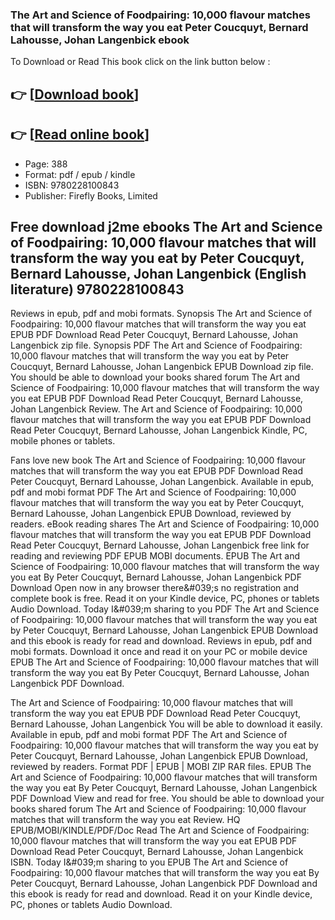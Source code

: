 ### The Art and Science of Foodpairing: 10,000 flavour matches that will transform the way you eat Peter Coucquyt, Bernard Lahousse, Johan Langenbick ebook

To Download or Read This book click on the link button below :

## 👉  [**[Download book](http://ebooksharez.info/download.php?group=book&from=github.com&id=580146&lnk=1081 "Download book")**]

## 👉  [**[Read online book](http://ebooksharez.info/download.php?group=book&from=github.com&id=580146&lnk=1081 "Read online book")**]


* Page: 388
* Format: pdf / epub / kindle
* ISBN: 9780228100843
* Publisher: Firefly Books, Limited



## Free download j2me ebooks The Art and Science of Foodpairing: 10,000 flavour matches that will transform the way you eat  by Peter Coucquyt, Bernard Lahousse, Johan Langenbick (English literature) 9780228100843


Reviews in epub, pdf and mobi formats. Synopsis The Art and Science of Foodpairing: 10,000 flavour matches that will transform the way you eat EPUB PDF Download Read Peter Coucquyt, Bernard Lahousse, Johan Langenbick zip file. Synopsis PDF The Art and Science of Foodpairing: 10,000 flavour matches that will transform the way you eat by Peter Coucquyt, Bernard Lahousse, Johan Langenbick EPUB Download zip file. You should be able to download your books shared forum The Art and Science of Foodpairing: 10,000 flavour matches that will transform the way you eat EPUB PDF Download Read Peter Coucquyt, Bernard Lahousse, Johan Langenbick Review. The Art and Science of Foodpairing: 10,000 flavour matches that will transform the way you eat EPUB PDF Download Read Peter Coucquyt, Bernard Lahousse, Johan Langenbick Kindle, PC, mobile phones or tablets.

Fans love new book The Art and Science of Foodpairing: 10,000 flavour matches that will transform the way you eat EPUB PDF Download Read Peter Coucquyt, Bernard Lahousse, Johan Langenbick. Available in epub, pdf and mobi format PDF The Art and Science of Foodpairing: 10,000 flavour matches that will transform the way you eat by Peter Coucquyt, Bernard Lahousse, Johan Langenbick EPUB Download, reviewed by readers. eBook reading shares The Art and Science of Foodpairing: 10,000 flavour matches that will transform the way you eat EPUB PDF Download Read Peter Coucquyt, Bernard Lahousse, Johan Langenbick free link for reading and reviewing PDF EPUB MOBI documents. EPUB The Art and Science of Foodpairing: 10,000 flavour matches that will transform the way you eat By Peter Coucquyt, Bernard Lahousse, Johan Langenbick PDF Download Open now in any browser there&amp;#039;s no registration and complete book is free. Read it on your Kindle device, PC, phones or tablets Audio Download. Today I&amp;#039;m sharing to you PDF The Art and Science of Foodpairing: 10,000 flavour matches that will transform the way you eat by Peter Coucquyt, Bernard Lahousse, Johan Langenbick EPUB Download and this ebook is ready for read and download. Reviews in epub, pdf and mobi formats. Download it once and read it on your PC or mobile device EPUB The Art and Science of Foodpairing: 10,000 flavour matches that will transform the way you eat By Peter Coucquyt, Bernard Lahousse, Johan Langenbick PDF Download.

The Art and Science of Foodpairing: 10,000 flavour matches that will transform the way you eat EPUB PDF Download Read Peter Coucquyt, Bernard Lahousse, Johan Langenbick You will be able to download it easily. Available in epub, pdf and mobi format PDF The Art and Science of Foodpairing: 10,000 flavour matches that will transform the way you eat by Peter Coucquyt, Bernard Lahousse, Johan Langenbick EPUB Download, reviewed by readers. Format PDF | EPUB | MOBI ZIP RAR files. EPUB The Art and Science of Foodpairing: 10,000 flavour matches that will transform the way you eat By Peter Coucquyt, Bernard Lahousse, Johan Langenbick PDF Download View and read for free. You should be able to download your books shared forum The Art and Science of Foodpairing: 10,000 flavour matches that will transform the way you eat Review. HQ EPUB/MOBI/KINDLE/PDF/Doc Read The Art and Science of Foodpairing: 10,000 flavour matches that will transform the way you eat EPUB PDF Download Read Peter Coucquyt, Bernard Lahousse, Johan Langenbick ISBN. Today I&amp;#039;m sharing to you EPUB The Art and Science of Foodpairing: 10,000 flavour matches that will transform the way you eat By Peter Coucquyt, Bernard Lahousse, Johan Langenbick PDF Download and this ebook is ready for read and download. Read it on your Kindle device, PC, phones or tablets Audio Download.





